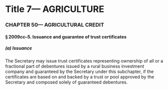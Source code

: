 
# Title 7— AGRICULTURE
### CHAPTER 50— AGRICULTURAL CREDIT
#### § 2009cc–5. Issuance and guarantee of trust certificates
##### (a) Issuance

The Secretary may issue trust certificates representing ownership of all or a fractional part of debentures issued by a rural business investment company and guaranteed by the Secretary under this subchapter, if the certificates are based on and backed by a trust or pool approved by the Secretary and composed solely of guaranteed debentures.
